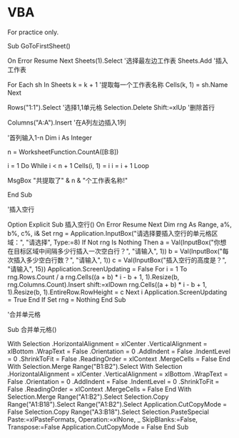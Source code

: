 # VBA
For practice only.

Sub GoToFirstSheet()

On Error Resume Next
Sheets(1).Select             '选择最左边工作表
Sheets.Add                    '插入工作表

For Each sh In Sheets
k = k + 1                     '提取每一个工作表名称
Cells(k, 1) = sh.Name
Next

Rows("1:1").Select                '选择1,1单元格
    Selection.Delete Shift:=xlUp  '删除首行

 Columns("A:A").Insert        '在A列左边插入1列
   
                 
 '首列输入1-n
    Dim i As Integer
    
   n = WorksheetFunction.CountA([B:B])
    
   i = 1
   Do While i < n + 1
        Cells(i, 1) = i
        i = i + 1
   Loop
    
    
MsgBox "共提取了" & n & "个工作表名称!"

End Sub

'插入空行

Option Explicit
Sub 插入空行()
On Error Resume Next
Dim rng As Range, a%, b%, c%, i&
Set rng = Application.InputBox("请选择要插入空行的单元格区域：", "请选择", Type:=8)
If Not rng Is Nothing Then
a = Val(InputBox("你想在目标区域中间隔多少行插入一次空白行？", "请输入", 1))
b = Val(InputBox("每次插入多少空白行数？", "请输入", 1))
c = Val(InputBox("插入空行的高度是？", "请输入", 15))
Application.ScreenUpdating = False
For i = 1 To rng.Rows.Count / a
rng.Cells((a + b) * i - b + 1, 1).Resize(b, rng.Columns.Count).Insert shift:=xlDown
rng.Cells((a + b) * i - b + 1, 1).Resize(b, 1).EntireRow.RowHeight = c
Next i
Application.ScreenUpdating = True
End If
Set rng = Nothing
End Sub

'合并单元格

Sub 合并单元格()
 
   With Selection
        .HorizontalAlignment = xlCenter
        .VerticalAlignment = xlBottom
        .WrapText = False
        .Orientation = 0
        .AddIndent = False
        .IndentLevel = 0
        .ShrinkToFit = False
        .ReadingOrder = xlContext
        .MergeCells = False
    End With
    Selection.Merge
    Range("B1:B2").Select
    With Selection
        .HorizontalAlignment = xlCenter
        .VerticalAlignment = xlBottom
        .WrapText = False
        .Orientation = 0
        .AddIndent = False
        .IndentLevel = 0
        .ShrinkToFit = False
        .ReadingOrder = xlContext
        .MergeCells = False
    End With
    Selection.Merge
    Range("A1:B2").Select
    Selection.Copy
    Range("A1:B18").Select
    Range("A1:B2").Select
    Application.CutCopyMode = False
    Selection.Copy
    Range("A3:B18").Select
    Selection.PasteSpecial Paste:=xlPasteFormats, Operation:=xlNone, _
        SkipBlanks:=False, Transpose:=False
    Application.CutCopyMode = False
End Sub

